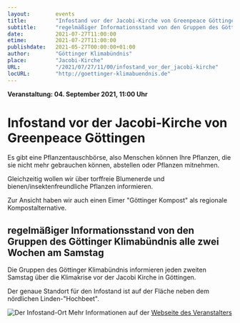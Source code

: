 ```yaml
---
layout:        events
title:         "Infostand vor der Jacobi-Kirche von Greenpeace Göttingen"
subtitle:      "regelmäßiger Informationsstand von den Gruppen des Göttinger Klimabündnis alle zwei Wochen am Samstag"
date:          2021-07-27T11:00:00
etime:         2021-07-27T11:00:00
publishdate:   2021-05-27T00:00:00+01:00
author:        "Göttinger Klimabündnis"
place:         "Jacobi-Kirche"
URL:           "/2021/07/27/11/00/infostand_vor_der_jacobi-kirche"
locURL:        "http://goettinger-klimabuendnis.de"
---
```


**Veranstaltung: 04. September 2021, 11:00 Uhr**

Infostand vor der Jacobi-Kirche  von Greenpeace Göttingen
===========

Es gibt eine Pflanzentauschbörse, also Menschen können Ihre Pflanzen, die sie nicht mehr gebrauchen können, abstellen oder Pflanzen mitnehmen.

Gleichzeitig wollen wir über torffreie Blumenerde und bienen/insektenfreundliche Pflanzen informieren.

Zur Ansicht haben wir auch einen Eimer "Göttinger Kompost" als regionale Kompostalternative. 

regelmäßiger Informationsstand von den Gruppen des Göttinger Klimabündnis alle zwei Wochen am Samstag
-----------

Die Gruppen des Göttinger Klimabündnis informieren jeden zweiten Samstag
über die Klimakrise vor der Jacobi Kirche in Göttingen.

Der genaue Standort für den Infostand ist auf der Fläche neben dem nördlichen
Linden-"Hochbeet".

![Der Infostand-Ort](/img/event/Infostand_Jacobi.png)
Mehr Informationen auf der [Webseite des Veranstalters](http://goettinger-klimabuendnis.de)
